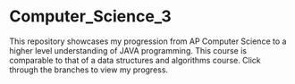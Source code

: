 # Computer_Science_3

This repository showcases my progression from AP Computer Science to a higher level understanding of JAVA programming. This course is comparable to that of a data structures and algorithms course. Click through the branches to view my progress.